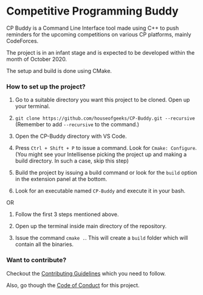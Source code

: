 # Competitive Programming Buddy

CP Buddy is a Command Line Interface tool made using C++ to push reminders for the
upcoming competitions on various CP platforms, mainly CodeForces.

The project is in an infant stage and is expected to be developed within the
month of October 2020.

The setup and build is done using CMake.

### How to set up the project?

1. Go to a suitable directory you want this project to be cloned. Open up your terminal.

1. `git clone https://github.com/houseofgeeks/CP-Buddy.git --recursive`
 (Remember to add `--recursive` to the command.)

1. Open the CP-Buddy directory with VS Code.

1. Press `Ctrl + Shift + P` to issue a command. Look for `Cmake: Configure`.
(You might see your Intellisense picking the project up and making a build directory.
In such a case, skip this step)

1. Build the project by issuing a build command or look for the `build` option in the 
extension panel at the bottom.

1. Look for an executable named `CP-Buddy` and execute it in your bash.

OR

1. Follow the first 3 steps mentioned above.

1. Open up the terminal inside main directory of the repository.

1. Issue the command `cmake .`. This will create a `build` folder which will contain all
the binaries.

### Want to contribute?

Checkout the [Contributing Guidelines](CONTRIBUTING.md) which you need to follow.

Also, go though the [Code of Conduct](CODE_OF_CONDUCT.md) for this project.